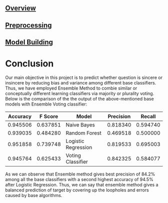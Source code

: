 ## [Overview](README.md)

## [Preprocessing](Preprocessing.md)

## [Model Building](Model%20Building.md)

# Conclusion

Our main objective in this project is to predict whether question is sincere or insincere by reducing bias and variance among different base classifiers. Thus, we have employed Ensemble Method to combie similar or conceptually different learning classifiers via majority or plurality voting. Below is the comparison of the the output of the above-mentioned base models with Ensemble Voting classifier: 

|Accuracy|	F Score|	Model|	Precision	|Recall|
|----------|----|--------|----------|-------|
|0.945506	|0.637851	|Naive Bayes	|0.818340	|0.594740|
|0.939035	|0.484280	|Random Forest|	0.469518|	0.500000|
|0.951858	|0.739748	|Logistic Regression	|0.819533|	0.695003|
|0.945764	|0.625433	|Voting Classifier |	0.842325|	0.584077|
 
As we can observe that Ensemble method gives best precision of 84.2% among all the base classifiers with a second highest accuracy of 94.5% after Logistic Regression. Thus, we can say that ensemble method gives a balanced prediction of target by covering up the loopholes and errors caused by base algorithms.
